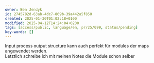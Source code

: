 ```yaml
---
owner: Ben Jendyk
id: 2745782d-63ab-4dc7-869b-39a442a5f850
created: 2025-01-30T01:02:18+0100
modified: 2025-04-12T14:24:04+0200
tags: [access/public, language/en, pr/25/099, status/pending]
key-words: []
---
```



Input process output structure kann auch perfekt für modules der maps angewendet werden.  
Letztlich schreibe ich mit meinen Notes die Module schon selber 
